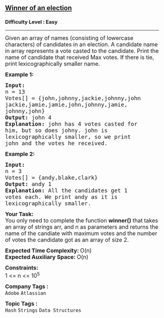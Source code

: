 <h2><a href="https://practice.geeksforgeeks.org/problems/winner-of-an-election-where-votes-are-represented-as-candidate-names-1587115621/1">Winner of an election</a></h2><h3>Difficulty Level : Easy</h3><hr><div class="problems_problem_content__Xm_eO"><p><span style="font-size:18px">Given an array of names (consisting of lowercase characters) of candidates in an election. A candidate name in array represents a vote casted to the candidate. Print the name of candidate that received Max votes. If there is tie, print lexicographically smaller name.</span></p>

<p><span style="font-size:18px"><strong>Example 1:</strong></span></p>

<pre><span style="font-size:18px"><strong>Input:
</strong>n = 13
Votes[] = {john,johnny,jackie,johnny,john 
jackie,jamie,jamie,john,johnny,jamie,
johnny,john}
<strong>Output: </strong>john 4<strong>
Explanation: </strong>john has 4 votes casted for 
him, but so does johny. john is 
lexicographically smaller, so we print 
john and the votes he received.</span></pre>

<p><span style="font-size:18px"><strong>Example 2:</strong></span></p>

<pre><span style="font-size:18px"><strong>Input:
</strong>n = 3
Votes[] = {andy,blake,clark}
<strong>Output: </strong>andy 1<strong>
Explanation: </strong>All the candidates get 1 
votes each. We print andy as it is 
lexicographically smaller.</span>
</pre>

<p><span style="font-size:18px"><strong>Your Task:</strong><br>
You only need to complete the function&nbsp;<strong>winner()</strong>&nbsp;that takes an array of strings&nbsp;arr, and n as parameters&nbsp;and&nbsp;returns&nbsp;the name of the&nbsp;candiate with maximum votes and the number of votes the candidate got as an array&nbsp;of size 2.</span></p>

<p><span style="font-size:18px"><strong>Expected Time Complexity:&nbsp;</strong>O(n)<br>
<strong>Expected Auxiliary Space:&nbsp;</strong>O(n)</span></p>

<p><span style="font-size:18px"><strong>Constraints:</strong><br>
1 &lt;= n&nbsp;&lt;= 10<sup>5</sup></span></p>
</div><p><span style=font-size:18px><strong>Company Tags : </strong><br><code>Adobe</code>&nbsp;<code>Atlassian</code>&nbsp;<br><p><span style=font-size:18px><strong>Topic Tags : </strong><br><code>Hash</code>&nbsp;<code>Strings</code>&nbsp;<code>Data Structures</code>&nbsp;
